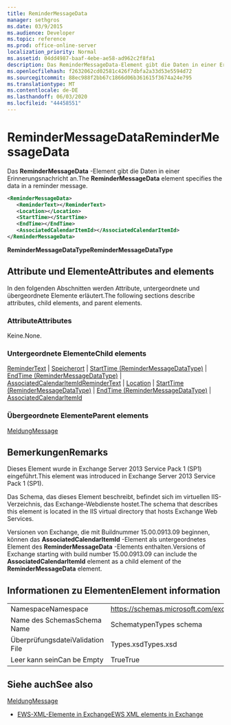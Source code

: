 ```yaml
---
title: ReminderMessageData
manager: sethgros
ms.date: 03/9/2015
ms.audience: Developer
ms.topic: reference
ms.prod: office-online-server
localization_priority: Normal
ms.assetid: 04dd4987-baaf-4ebe-ae58-ad962c2f8fa1
description: Das ReminderMessageData-Element gibt die Daten in einer Erinnerungsnachricht an.
ms.openlocfilehash: f2632062cd02581c426f7dbfa2a33d53e5594d72
ms.sourcegitcommit: 88ec988f2bb67c1866d06b361615f3674a24e795
ms.translationtype: MT
ms.contentlocale: de-DE
ms.lasthandoff: 06/03/2020
ms.locfileid: "44458551"
---
```

# <a name="remindermessagedata"></a><span data-ttu-id="3329b-103">ReminderMessageData</span><span class="sxs-lookup"><span data-stu-id="3329b-103">ReminderMessageData</span></span>

<span data-ttu-id="3329b-104">Das **ReminderMessageData** -Element gibt die Daten in einer Erinnerungsnachricht an.</span><span class="sxs-lookup"><span data-stu-id="3329b-104">The **ReminderMessageData** element specifies the data in a reminder message.</span></span> 
  
```XML
<ReminderMessageData>
   <ReminderText></ReminderText>
   <Location></Location>
   <StartTime></StartTime>
   <EndTime></EndTime>
   <AssociatedCalendarItemId></AssociatedCalendarItemId>
</ReminderMessageData>

```

 <span data-ttu-id="3329b-105">**ReminderMessageDataType**</span><span class="sxs-lookup"><span data-stu-id="3329b-105">**ReminderMessageDataType**</span></span>
## <a name="attributes-and-elements"></a><span data-ttu-id="3329b-106">Attribute und Elemente</span><span class="sxs-lookup"><span data-stu-id="3329b-106">Attributes and elements</span></span>

<span data-ttu-id="3329b-107">In den folgenden Abschnitten werden Attribute, untergeordnete und übergeordnete Elemente erläutert.</span><span class="sxs-lookup"><span data-stu-id="3329b-107">The following sections describe attributes, child elements, and parent elements.</span></span>
  
### <a name="attributes"></a><span data-ttu-id="3329b-108">Attribute</span><span class="sxs-lookup"><span data-stu-id="3329b-108">Attributes</span></span>

<span data-ttu-id="3329b-109">Keine.</span><span class="sxs-lookup"><span data-stu-id="3329b-109">None.</span></span>
  
### <a name="child-elements"></a><span data-ttu-id="3329b-110">Untergeordnete Elemente</span><span class="sxs-lookup"><span data-stu-id="3329b-110">Child elements</span></span>

<span data-ttu-id="3329b-111">[ReminderText](remindertext.md)  |  [Speicherort](location.md)  |  [StartTime (ReminderMessageDataType)](starttime-remindermessagedatatype.md)  |  [EndTime (ReminderMessageDataType)](endtime-remindermessagedatatype.md)  |  [AssociatedCalendarItemId](associatedcalendaritemid.md)</span><span class="sxs-lookup"><span data-stu-id="3329b-111">[ReminderText](remindertext.md) | [Location](location.md) | [StartTime (ReminderMessageDataType)](starttime-remindermessagedatatype.md) | [EndTime (ReminderMessageDataType)](endtime-remindermessagedatatype.md) | [AssociatedCalendarItemId](associatedcalendaritemid.md)</span></span>
  
### <a name="parent-elements"></a><span data-ttu-id="3329b-112">Übergeordnete Elemente</span><span class="sxs-lookup"><span data-stu-id="3329b-112">Parent elements</span></span>

[<span data-ttu-id="3329b-113">Meldung</span><span class="sxs-lookup"><span data-stu-id="3329b-113">Message</span></span>](message-ex15websvcsotherref.md)
  
## <a name="remarks"></a><span data-ttu-id="3329b-114">Bemerkungen</span><span class="sxs-lookup"><span data-stu-id="3329b-114">Remarks</span></span>

<span data-ttu-id="3329b-115">Dieses Element wurde in Exchange Server 2013 Service Pack 1 (SP1) eingeführt.</span><span class="sxs-lookup"><span data-stu-id="3329b-115">This element was introduced in Exchange Server 2013 Service Pack 1 (SP1).</span></span>
  
<span data-ttu-id="3329b-116">Das Schema, das dieses Element beschreibt, befindet sich im virtuellen IIS-Verzeichnis, das Exchange-Webdienste hostet.</span><span class="sxs-lookup"><span data-stu-id="3329b-116">The schema that describes this element is located in the IIS virtual directory that hosts Exchange Web Services.</span></span>
  
<span data-ttu-id="3329b-117">Versionen von Exchange, die mit Buildnummer 15.00.0913.09 beginnen, können das **AssociatedCalendarItemId** -Element als untergeordnetes Element des **ReminderMessageData** -Elements enthalten.</span><span class="sxs-lookup"><span data-stu-id="3329b-117">Versions of Exchange starting with build number 15.00.0913.09 can include the **AssociatedCalendarItemId** element as a child element of the **ReminderMessageData** element.</span></span> 
  
## <a name="element-information"></a><span data-ttu-id="3329b-118">Informationen zu Elementen</span><span class="sxs-lookup"><span data-stu-id="3329b-118">Element information</span></span>

|||
|:-----|:-----|
|<span data-ttu-id="3329b-119">Namespace</span><span class="sxs-lookup"><span data-stu-id="3329b-119">Namespace</span></span>  <br/> |https://schemas.microsoft.com/exchange/services/2006/types  <br/> |
|<span data-ttu-id="3329b-120">Name des Schemas</span><span class="sxs-lookup"><span data-stu-id="3329b-120">Schema Name</span></span>  <br/> |<span data-ttu-id="3329b-121">Schematypen</span><span class="sxs-lookup"><span data-stu-id="3329b-121">Types schema</span></span>  <br/> |
|<span data-ttu-id="3329b-122">Überprüfungsdatei</span><span class="sxs-lookup"><span data-stu-id="3329b-122">Validation File</span></span>  <br/> |<span data-ttu-id="3329b-123">Types.xsd</span><span class="sxs-lookup"><span data-stu-id="3329b-123">Types.xsd</span></span>  <br/> |
|<span data-ttu-id="3329b-124">Leer kann sein</span><span class="sxs-lookup"><span data-stu-id="3329b-124">Can be Empty</span></span>  <br/> |<span data-ttu-id="3329b-125">True</span><span class="sxs-lookup"><span data-stu-id="3329b-125">True</span></span>  <br/> |
   
## <a name="see-also"></a><span data-ttu-id="3329b-126">Siehe auch</span><span class="sxs-lookup"><span data-stu-id="3329b-126">See also</span></span>



[<span data-ttu-id="3329b-127">Meldung</span><span class="sxs-lookup"><span data-stu-id="3329b-127">Message</span></span>](message-ex15websvcsotherref.md)


- [<span data-ttu-id="3329b-128">EWS-XML-Elemente in Exchange</span><span class="sxs-lookup"><span data-stu-id="3329b-128">EWS XML elements in Exchange</span></span>](ews-xml-elements-in-exchange.md)

